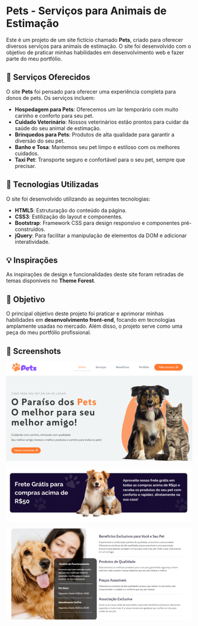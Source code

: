 

# Pets - Serviços para Animais de Estimação

Este é um projeto de um site fictício chamado **Pets**, criado para oferecer diversos serviços para animais de estimação. O site foi desenvolvido com o objetivo de praticar minhas habilidades em desenvolvimento web e fazer parte do meu portfólio.

## 🐾 Serviços Oferecidos

O site **Pets** foi pensado para oferecer uma experiência completa para donos de pets. Os serviços incluem:

- **Hospedagem para Pets**: Oferecemos um lar temporário com muito carinho e conforto para seu pet.
- **Cuidado Veterinário**: Nossos veterinários estão prontos para cuidar da saúde do seu animal de estimação.
- **Brinquedos para Pets**: Produtos de alta qualidade para garantir a diversão do seu pet.
- **Banho e Tosa**: Mantemos seu pet limpo e estiloso com os melhores cuidados.
- **Taxi Pet**: Transporte seguro e confortável para o seu pet, sempre que precisar.

## 🚀 Tecnologias Utilizadas

O site foi desenvolvido utilizando as seguintes tecnologias:

- **HTML5**: Estruturação do conteúdo da página.
- **CSS3**: Estilização do layout e componentes.
- **Bootstrap**: Framework CSS para design responsivo e componentes pré-construídos.
- **jQuery**: Para facilitar a manipulação de elementos da DOM e adicionar interatividade.

## 💡 Inspirações

As inspirações de design e funcionalidades deste site foram retiradas de temas disponíveis no **Theme Forest**.

## 🎯 Objetivo

O principal objetivo deste projeto foi praticar e aprimorar minhas habilidades em **desenvolvimento front-end**, focando em tecnologias amplamente usadas no mercado. Além disso, o projeto serve como uma peça do meu portfólio profissional.

## 📸 Screenshots

![alt text](image.png)

![alt text](image-2.png)

![alt text](image-1.png)
